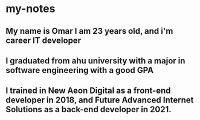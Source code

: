 # my-notes
## My name is Omar I am 23 years old, and i'm career IT developer
## I graduated from ahu university with a major in software engineering with a good GPA
## I trained in New Aeon Digital as a front-end developer in 2018, and Future Advanced Internet Solutions as a back-end developer in 2021.

